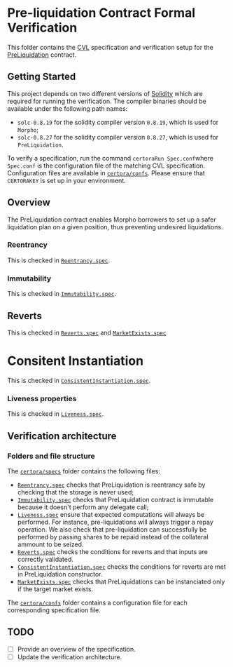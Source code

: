 # Pre-liquidation Contract Formal Verification

This folder contains the [CVL](https://docs.certora.com/en/latest/docs/cvl/index.html) specification and verification setup for the [PreLiquidation](../src/PreLiquidation.sol) contract.

## Getting Started

This project depends on two different versions of [Solidity](https://soliditylang.org/) which are required for running the verification.
The compiler binaries should be available under the following path names:

- `solc-0.8.19` for the solidity compiler version `0.8.19`, which is used for `Morpho`;
- `solc-0.8.27` for the solidity compiler version `0.8.27`, which is used for `PreLiquidation`.

To verify a specification, run the command `certoraRun Spec.conf`where `Spec.conf` is the configuration file of the matching CVL specification.
Configuration files are available in [`certora/confs`](confs).
Please ensure that `CERTORAKEY` is set up in your environment.

## Overview

The PreLiquidation contract enables Morpho borrowers to set up a safer liquidation plan on a given position, thus preventing undesired liquidations.

### Reentrancy

This is checked in [`Reentrancy.spec`](specs/Reentrancy.spec).

### Immutability

This is checked in [`Immutability.spec`](specs/Immutability.spec).

## Reverts

This is checked in [`Reverts.spec`](specs/Reverts.spec) and [`MarketExists.spec`](specs/MarketExists.spec)

# Consitent Instantiation

This is checked in [`ConsistentInstantiation.spec`](specs/ConsistentInstantiation.spec).

### Liveness properties

This is checked in [`Liveness.spec`](specs/Liveness.spec).

## Verification architecture

### Folders and file structure

The [`certora/specs`](specs) folder contains the following files:

- [`Reentrancy.spec`](specs/Reentrancy.spec) checks that PreLiquidation is reentrancy safe by checking that the storage is never used;
- [`Immutability.spec`](specs/Immutability.spec) checks that PreLiquidation contract is immutable because it doesn't perform any delegate call;
- [`Liveness.spec`](specs/Liveness.spec) ensure that expected computations will always be performed.
  For instance, pre-liquidations will always trigger a repay operation.
  We also check that pre-liquidation can successfully be performed by passing shares to be repaid instead of the collateral ammount to be seized.
- [`Reverts.spec`](specs/Reverts.spec) checks the conditions for reverts and that inputs are correctly validated.
- [`ConsistentInstantiation.spec`](specs/ConsistentInstantiation.spec) checks the conditions for reverts are met in PreLiquidation constructor.
- [`MarketExists.spec`](specs/MarketExists.spec) checks that PreLiquidations can be instanciated only if the target market exists.

The [`certora/confs`](confs) folder contains a configuration file for each corresponding specification file.

## TODO

- [ ] Provide an overview of the specification.
- [ ] Update the verification architecture.
